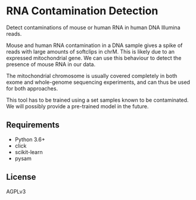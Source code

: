 # RNA Contamination Detection

Detect contaminations of mouse or human RNA in human DNA Illumina reads. 

Mouse and human RNA contamination in a DNA sample gives a spike of reads with 
large amounts of softclips in chrM. This is likely due to an expressed 
mitochondrial gene. We can use this behaviour to detect the presence of mouse 
RNA in our data.

The mitochondrial chromosome is usually covered completely in both exome and
whole-genome sequencing experiments, and can thus be used for both approaches.

This tool has to be trained using a set samples known to be contaminated. 
We will possibly provide a pre-trained model in the future.  

## Requirements

* Python 3.6+
* click
* scikit-learn
* pysam

## License
AGPLv3